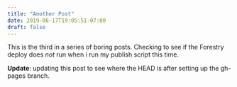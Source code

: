 ```yaml
---
title: "Another Post"
date: 2019-06-17T19:05:51-07:00
draft: false
---
```


This is the third in a series of boring posts. Checking to see if the Forestry deploy does *not* run when i run my publish script this time.

**Update**: updating this post to see where the HEAD is after setting up the gh-pages branch.

